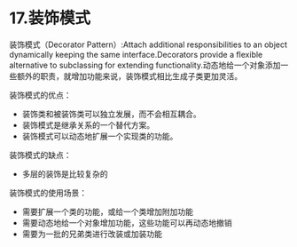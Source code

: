 # 17.装饰模式

装饰模式（Decorator Pattern）:Attach additional responsibilities to an object dynamically keeping the same interface.Decorators provide a flexible alternative to subclassing for extending functionality.动态地给一个对象添加一些额外的职责，就增加功能来说，装饰模式相比生成子类更加灵活。

装饰模式的优点：

+ 装饰类和被装饰类可以独立发展，而不会相互耦合。
+ 装饰模式是继承关系的一个替代方案。
+ 装饰模式可以动态地扩展一个实现类的功能。

装饰模式的缺点：

+ 多层的装饰是比较复杂的

装饰模式的使用场景：

+ 需要扩展一个类的功能，或给一个类增加附加功能
+ 需要动态地给一个对象增加功能，这些功能可以再动态地撤销
+ 需要为一批的兄弟类进行改装或加装功能